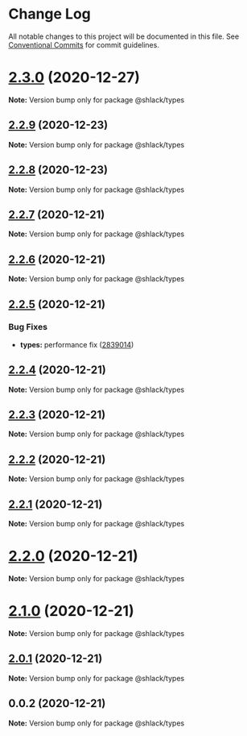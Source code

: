 # Change Log

All notable changes to this project will be documented in this file.
See [Conventional Commits](https://conventionalcommits.org) for commit guidelines.

# [2.3.0](https://github.com/bgorkem/js-ts-monorepos/compare/v2.2.9...v2.3.0) (2020-12-27)

**Note:** Version bump only for package @shlack/types





## [2.2.9](https://github.com/bgorkem/js-ts-monorepos/compare/v2.2.8...v2.2.9) (2020-12-23)

**Note:** Version bump only for package @shlack/types





## [2.2.8](https://github.com/bgorkem/js-ts-monorepos/compare/v2.2.7...v2.2.8) (2020-12-23)

**Note:** Version bump only for package @shlack/types





## [2.2.7](https://github.com/bgorkem/js-ts-monorepos/compare/v2.2.6...v2.2.7) (2020-12-21)

**Note:** Version bump only for package @shlack/types





## [2.2.6](https://github.com/bgorkem/js-ts-monorepos/compare/v2.2.5...v2.2.6) (2020-12-21)

**Note:** Version bump only for package @shlack/types





## [2.2.5](https://github.com/bgorkem/js-ts-monorepos/compare/v2.2.4...v2.2.5) (2020-12-21)


### Bug Fixes

* **types:** performance fix ([2839014](https://github.com/bgorkem/js-ts-monorepos/commit/2839014fbec0a62e8e1b700c9157440916f59f78))





## [2.2.4](https://github.com/bgorkem/js-ts-monorepos/compare/v2.2.3...v2.2.4) (2020-12-21)

**Note:** Version bump only for package @shlack/types





## [2.2.3](https://github.com/bgorkem/js-ts-monorepos/compare/v2.2.2...v2.2.3) (2020-12-21)

**Note:** Version bump only for package @shlack/types





## [2.2.2](https://github.com/bgorkem/js-ts-monorepos/compare/v2.2.1...v2.2.2) (2020-12-21)

**Note:** Version bump only for package @shlack/types





## [2.2.1](https://github.com/bgorkem/js-ts-monorepos/compare/v2.2.0...v2.2.1) (2020-12-21)

**Note:** Version bump only for package @shlack/types





# [2.2.0](https://github.com/bgorkem/js-ts-monorepos/compare/v2.1.0...v2.2.0) (2020-12-21)

**Note:** Version bump only for package @shlack/types





# [2.1.0](https://github.com/bgorkem/js-ts-monorepos/compare/v2.0.1...v2.1.0) (2020-12-21)

**Note:** Version bump only for package @shlack/types





## [2.0.1](https://github.com/bgorkem/js-ts-monorepos/compare/v2.0.0...v2.0.1) (2020-12-21)

**Note:** Version bump only for package @shlack/types





## 0.0.2 (2020-12-21)

**Note:** Version bump only for package @shlack/types
